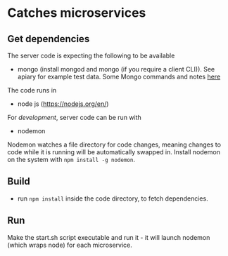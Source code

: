 # Catches microservices
## Get dependencies
The server code is expecting the following to be available
* mongo (install mongod and mongo (if you require a client CLI)). See apiary for example test data.
Some Mongo commands and notes [here](doc/mongo-cheatsheet.txt)

The code runs in
* node js (https://nodejs.org/en/)

For _development_, server code can be run with
* nodemon  

Nodemon watches a file directory for code changes, meaning changes to code while it is running will be automatically swapped in.   Install nodemon on the system with `npm install -g nodemon`.

## Build
* run `npm install` inside the code directory, to fetch dependencies.

## Run
Make the start.sh script executable and run it - it will launch nodemon (which wraps node) for each microservice.

